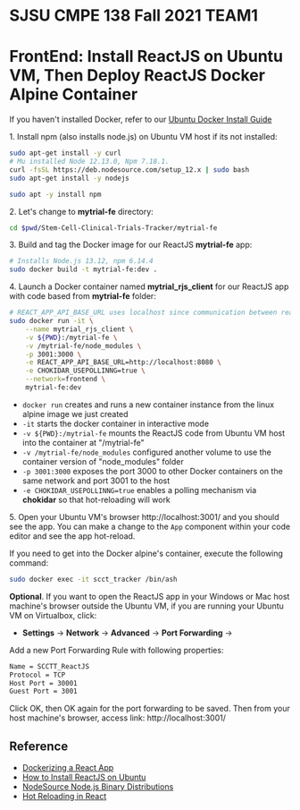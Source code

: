 # SJSU CMPE 138 Fall 2021 TEAM1

# FrontEnd: Install ReactJS on Ubuntu VM, Then Deploy ReactJS Docker Alpine Container

If you haven't installed Docker, refer to our
[Ubuntu Docker Install Guide](./dockerInstallUbuntu.md)

1\. Install npm (also installs node.js) on Ubuntu VM host if its not installed:

```bash
sudo apt-get install -y curl
# Mu installed Node 12.13.0, Npm 7.18.1.
curl -fsSL https://deb.nodesource.com/setup_12.x | sudo bash
sudo apt-get install -y nodejs

sudo apt -y install npm
```

<!-- **Optional**: Install create-react-app in case you need to create a new react app:

~~~bash
sudo npm -g install create-react-app@4.0.3
~~~

**Optional**: Create React SC_Clinical_Trials_Tracker:

~~~bash
create-react-app scct_tracker
~~~ -->

2\. Let's change to **mytrial-fe** directory:

```bash
cd $pwd/Stem-Cell-Clinical-Trials-Tracker/mytrial-fe
```

3\. Build and tag the Docker image for our ReactJS **mytrial-fe** app:

```bash
# Installs Node.js 13.12, npm 6.14.4
sudo docker build -t mytrial-fe:dev .
```

4\. Launch a Docker container named **mytrial_rjs_client** for our ReactJS app with code based from **mytrial-fe** folder:

```bash
# REACT_APP_API_BASE_URL uses localhost since communication between react and sb happens on localhost
sudo docker run -it \
    --name mytrial_rjs_client \
    -v ${PWD}:/mytrial-fe \
    -v /mytrial-fe/node_modules \
    -p 3001:3000 \
    -e REACT_APP_API_BASE_URL=http://localhost:8080 \
    -e CHOKIDAR_USEPOLLINNG=true \
    --network=frontend \
    mytrial-fe:dev
```

<!-- Check node version and npm version inside docker container scct_tracker -->

- `docker run` creates and runs a new container instance from the linux alpine image we just created
- `-it` starts the docker container in interactive mode
- `-v ${PWD}:/mytrial-fe` mounts the ReactJS code from Ubuntu VM host into the container at "/mytrial-fe"
- `-v /mytrial-fe/node_modules` configured another volume to use the container version of "node_modules" folder
- `-p 3001:3000` exposes the port 3000 to other Docker containers on the same network and port 3001 to the host
- `-e CHOKIDAR_USEPOLLINNG=true` enables a polling mechanism via **chokidar** so that hot-reloading will work

5\. Open your Ubuntu VM's browser http://localhost:3001/ and you should see the app. You can make a change to the `App` component within your code editor and see the app hot-reload.

If you need to get into the Docker alpine's container, execute the following command:

```bash
sudo docker exec -it scct_tracker /bin/ash
```

**Optional**\. If you want to open the ReactJS app in your Windows or Mac host machine's browser outside the Ubuntu VM, if you are running your Ubuntu VM on Virtualbox, click:

- **Settings** -> **Network** -> **Advanced** -> **Port Forwarding** ->

Add a new Port Forwarding Rule with following properties:

```bash
Name = SCCTT_ReactJS
Protocol = TCP
Host Port = 30001
Guest Port = 3001
```

Click OK, then OK again for the port forwarding to be saved. Then from your host machine's browser, access link: http://localhost:3001/

## Reference

- [Dockerizing a React App](https://mherman.org/blog/dockerizing-a-react-app/)
- [How to Install ReactJS on Ubuntu](https://www.tecmint.com/install-reactjs-on-ubuntu/)
- [NodeSource Node.js Binary Distributions](https://github.com/nodesource/distributions)
- [Hot Reloading in React](https://medium.com/@dan_abramov/hot-reloading-in-react-1140438583bf)

